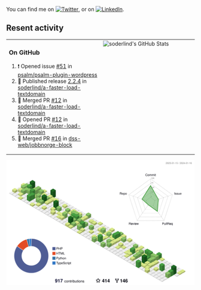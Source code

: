 


<!-- Actual text -->
You can find me on [![Twitter][1.2]][1], or on [![LinkedIn][2.2]][2].

<!-- Icons -->

[1.2]: http://i.imgur.com/wWzX9uB.png (twitter icon without padding)
[2.2]: https://raw.githubusercontent.com/MartinHeinz/MartinHeinz/master/linkedin-3-16.png (LinkedIn icon without padding)

<!-- Links to your social media accounts -->

[1]: https://twitter.com/soderlind
[2]: https://www.linkedin.com/in/soderlind/

## Resent activity

<table width="100%" border="0"><tr><td width="49%">

### On GitHub

<!--START_SECTION:activity-->
1. ❗ Opened issue [#51](https://github.com/psalm/psalm-plugin-wordpress/issues/51) in [psalm/psalm-plugin-wordpress](https://github.com/psalm/psalm-plugin-wordpress)
2. 🚀 Published release [2.2.4](https://github.com/soderlind/a-faster-load-textdomain/releases/tag/2.2.4) in [soderlind/a-faster-load-textdomain](https://github.com/soderlind/a-faster-load-textdomain)
3. 🎉 Merged PR [#12](https://github.com/soderlind/a-faster-load-textdomain/pull/12) in [soderlind/a-faster-load-textdomain](https://github.com/soderlind/a-faster-load-textdomain)
4. 💪 Opened PR [#12](https://github.com/soderlind/a-faster-load-textdomain/pull/12) in [soderlind/a-faster-load-textdomain](https://github.com/soderlind/a-faster-load-textdomain)
5. 🎉 Merged PR [#16](https://github.com/dss-web/jobbnorge-block/pull/16) in [dss-web/jobbnorge-block](https://github.com/dss-web/jobbnorge-block)
<!--END_SECTION:activity-->
  </td>
<td width="49%" valign="top">
  <img   alt="soderlind's GitHub Stats" src="https://awesome-github-stats.azurewebsites.net/user-stats/soderlind?cardType=level-alternate&Title=FFFFFF&Border=FFFFFF" />
</td></tr></table>


![](./profile-3d-contrib/profile-green-animate.svg)


